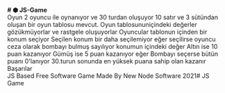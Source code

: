 <b># ⬢ JS-Game</b>
<br>
Oyun 2 oyuncu ile oynanıyor ve 30 turdan oluşuyor 10 satır ve 3 sütündan oluşan bir oyun tablosu mevcut. Oyun tablosununiçindeki değerler gözükmüyorlar ve rastgele oluşuyorlar Oyuncular tablonun içinden bir konum seçiyor Seçilen konum bir daha seçilemiyor eğer seçilirse oyuncu ceza olarak bombayı bulmuş sayılıyor konumun içindeki değer
Altın ise 10 puan kazanıyor Gümüş ise 5 puan kazanıyor eğer Bombayı seçerse bütün puanı 0'lanıyor 30.turun sonunda en yüksek puana sahip olan kazanır Başarılar
<br>
JS Based Free Software Game Made By New Node Software 2021# JS Game
